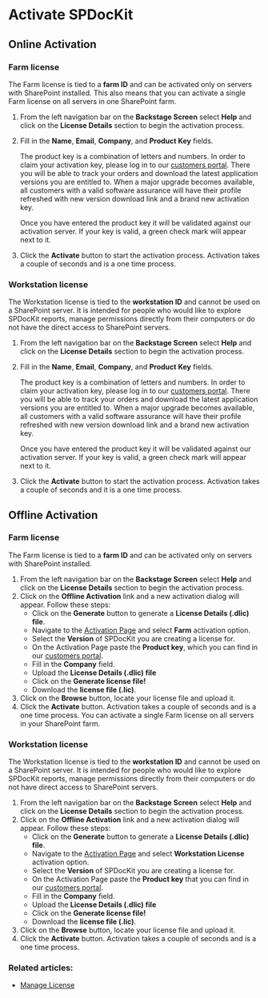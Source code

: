 # Activate SPDocKit

## Online Activation

### Farm license

The Farm license is tied to a **farm ID** and can be activated only on servers with SharePoint installed. This also means that you can activate a single Farm license on all servers in one SharePoint farm.

1. From the left navigation bar on the **Backstage Screen** select **Help** and click on the **License Details** section to begin the activation process.
2. Fill in the **Name**, **Email**, **Company**, and **Product Key** fields.

   The product key is a combination of letters and numbers. In order to claim your activation key, please log in to our [customers portal](https://my.syskit.com). There you will be able to track your orders and download the latest application versions you are entitled to. When a major upgrade becomes available, all customers with a valid software assurance will have their profile refreshed with new version download link and a brand new activation key.

   Once you have entered the product key it will be validated against our activation server. If your key is valid, a green check mark will appear next to it.

3. Click the **Activate** button to start the activation process. Activation takes a couple of seconds and is a one time process.

### Workstation license

The Workstation license is tied to the **workstation ID** and cannot be used on a SharePoint server. It is intended for people who would like to explore SPDocKit reports, manage permissions directly from their computers or do not have the direct access to SharePoint servers.

1. From the left navigation bar on the **Backstage Screen** select **Help** and click on the **License Details** section to begin the activation process.
2. Fill in the **Name**, **Email**, **Company**, and **Product Key** fields.

   The product key is a combination of letters and numbers. In order to claim your activation key, please log in to our [customers portal](https://my.syskit.com). There you will be able to track your orders and download the latest application versions you are entitled to. When a major upgrade becomes available, all customers with a valid software assurance will have their profile refreshed with new version download link and a brand new activation key.

   Once you have entered the product key it will be validated against our activation server. If your key is valid, a green check mark will appear next to it.

3. Click the **Activate** button to start the activation process. Activation takes a couple of seconds and it is a one time process.

## Offline Activation

### Farm license

The Farm license is tied to a **farm ID** and can be activated only on servers with SharePoint installed.

1. From the left navigation bar on the **Backstage Screen** select **Help** and click on the **License Details** section to begin the activation process.
2. Click on the **Offline Activation** link and a new activation dialog will appear. Follow these steps:
   * Click on the **Generate** button to generate a **License Details \(.dlic\) file**.
   * Navigate to the [Activation Page](https://my.syskit.com/activation/?P=SPDocKit) and select **Farm** activation option.
   * Select the **Version** of SPDocKit you are creating a license for.
   * On the Activation Page paste the **Product key**, which you can find in our [customers portal](https://my.syskit.com).
   * Fill in the **Company** field.
   * Upload the **License Details \(.dlic\) file** 
   * Click on the **Generate license file!**
   * Download the **license file \(.lic\)**.
3. Click on the **Browse** button, locate your license file and upload it.
4. Click the **Activate** button. Activation takes a couple of seconds and is a one time process. You can activate a single Farm license on all servers in your SharePoint farm.

### Workstation license

The Workstation license is tied to the **workstation ID** and cannot be used on a SharePoint server. It is intended for people who would like to explore SPDocKit reports, manage permissions directly from their computers or do not have direct access to SharePoint servers.

1. From the left navigation bar on the **Backstage Screen** select **Help** and click on the **License Details** section to begin the activation process.
2. Click on the **Offline Activation** link and a new activation dialog will appear. Follow these steps:
   * Click on the **Generate** button to generate a **License Details \(.dlic\) file**.
   * Navigate to the [Activation Page](https://my.syskit.com/activation/?P=SPDocKit) and select **Workstation License** activation option.
   * Select the **Version** of SPDocKit you are creating a license for.
   * On the Activation Page paste the **Product key** that you can find in our [customers portal](https://my.syskit.com).
   * Fill in the **Company** field.
   * Upload the **License Details \(.dlic\) file** 
   * Click on the **Generate license file!**
   * Download the **license file \(.lic\)**.
3. Click on the **Browse** button, locate your license file and upload it.
4. Click the **Activate** button. Activation takes a couple of seconds and is a one time process.

### Related articles:

* [Manage License](manage-license.md)

